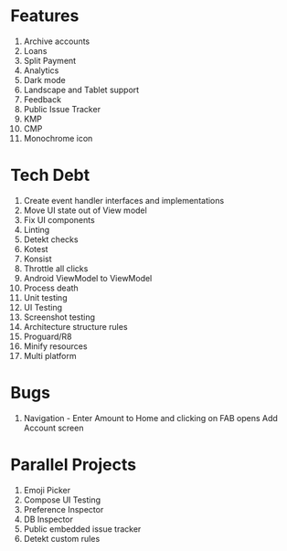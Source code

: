 # Features

1. Archive accounts
2. Loans
3. Split Payment
4. Analytics
5. Dark mode
6. Landscape and Tablet support
7. Feedback
8. Public Issue Tracker
9. KMP
10. CMP
11. Monochrome icon

# Tech Debt

1. Create event handler interfaces and implementations
2. Move UI state out of View model
3. Fix UI components
4. Linting
5. Detekt checks
6. Kotest
7. Konsist
8. Throttle all clicks
9. Android ViewModel to ViewModel
10. Process death
11. Unit testing
12. UI Testing
13. Screenshot testing
14. Architecture structure rules
15. Proguard/R8
16. Minify resources
17. Multi platform

# Bugs

1. Navigation - Enter Amount to Home and clicking on FAB opens Add Account screen

# Parallel Projects

1. Emoji Picker
2. Compose UI Testing
3. Preference Inspector
4. DB Inspector
5. Public embedded issue tracker
6. Detekt custom rules
